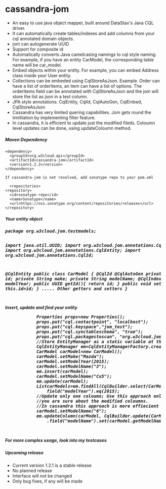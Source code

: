 cassandra-jom
=============
<ul>
<li>An easy to use java object mapper, built around DataStax's Java CQL driver.
<li>It can automatically create tables/indexes and add columns from your cql annotated domain objects.
<li>jom can autogenerate UUID
<li>Support for composite id
<li>Automatically converts Java camelcasing namings to cql style naming. For example, if you have an entity CarModel, the corresponding table name will be car_model.
<li>Embed objects within your entity. For example, you can embed Address class inside your User entity.
<li>Collections can be embeded using CqlStoreAsJson. Example. Order can have a list of orderItems, an item can have a list of options. The orderItems field can be annotated with CqlStoreAsJson and the jom will store the list as json in a text column.
<li>JPA style annotations. CqlEntity, CqlId, CqlAutoGen, CqlEmbed, CqlStoreAsJson
<li>Cassandra has very limited quering capabilities. Jom gets round the limilitation by implementing filter feature. 
<li>In cassandra, it is efficient to update just the modified fileds. Coloumn level updates can be done, using updateColoumn method.
</ul>

<h5>Maven Dependency</h5>

    <dependency>
      <groupId>org.w3cloud.api</groupId>
      <artifactId>cassandra-jom</artifactId>
      <version>1.2.2</version>
    </dependency>
    
    If cassandra-jom is not resolved, add sonatype repo to your pom.xml
    
      <repositories>
    <repository>
      <id>sonatype-repo</id>
      <name>Sonatype</name>
      <url>https://oss.sonatype.org/content/repositories/releases</url>
    </repository>
  </repositories>
    
<h5>Your entity object<h5>
<pre>
package org.w3cloud.jom.testmodels;

import java.util.UUID;
import org.w3cloud.jom.annotations.CqlAutoGen;
import org.w3cloud.jom.annotations.CqlEntity;
import org.w3cloud.jom.annotations.CqlId;

@CqlEntity
public class CarModel {
	@CqlId
	@CqlAutoGen
	private UUID id;
	private String make;
  	private String modelName;
  @CqlIndex
  private int modelYear;
	public UUID getId(){
          return id;
        }
	public void setId(UUID id){
          this.id=id;
        }
        ..... Other getters and setters
}

</pre>
Insert, update and find your entity

<pre>
			Properties props=new Properties();
			props.put("cql.contactpoint", "localhost");
			props.put("cql.keyspace","jom_test");
			props.put("cql.synctableschema", "true");
			props.put("cql.packagestoscan", "org.w3cloud.jom.testmodels");
			//Store EntityManager as a static variable at the applicaiton level.
			CqlEntityManager em=CqlEntityManagerFactory.createEntityManger(props);
			CarModel carModel=new CarModel();
			carModel.setMake("Mazda");
			carModel.setModelYear(2015);
			carModel.setModelName("3");
			em.insert(carModel);
			carModel.setModelName("Cx5");
			em.update(carModel);
			List<CarModel>carModels=em.findAll(CqlBuilder.select(CarModel.class).
				field("modelYear").eq(2015);
			//Update only one coloumn; Use this approach only if 
			//you are sure about the modified coloumns. 
			//In cassandra this approach is more effiecient
			carModel.setModelName("6");
			em.updateColumn(carModel, CqlBuilder.update(CarModel.class)
				.field("modelName").set(carModel.getModelName()));
			

</pre>
<p>For more complex usage, look into my testcases</p>
<h5>Upcoming release</h5>
<ul>
<li> Current version 1.2.1 is a stable release
<li> No planned release
<li> Interface will not be changed
<li> Only bug fixes, if any will be made
</ul>
